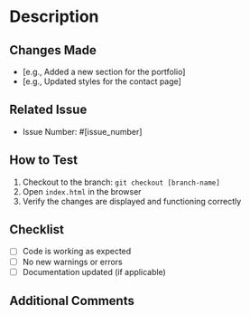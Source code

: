 # Description
<!-- Describe what this PR does and why it is needed -->
<!-- Eg. This PR adds a portfolio section to the website. The portfolio section displays all the software projects I have worked on, including project titles, descriptions, and links to their respective repositories or live demos.
 -->

## Changes Made
<!-- List your changes in brief -->
- [e.g., Added a new section for the portfolio]
- [e.g., Updated styles for the contact page]

## Related Issue
<!-- If applicable, reference the issue number this PR addresses -->
- Issue Number: #[issue_number]

## How to Test
<!-- Describe how to test the changes made in this PR -->
1. Checkout to the branch: `git checkout [branch-name]`
2. Open `index.html` in the browser
3. Verify the changes are displayed and functioning correctly

## Checklist
<!-- Ensure all items are complete before requesting a review -->
- [ ] Code is working as expected
- [ ] No new warnings or errors
- [ ] Documentation updated (if applicable)

## Additional Comments
<!-- Add any additional information or comments -->